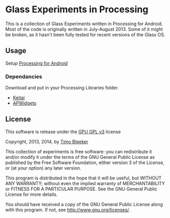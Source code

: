 # Glass Experiments in Processing

This is a collection of Glass Experiments written in Processing for Android.
Most of the code is originally written in July-August 2013. Some of it might be
broken, as it hasn't been fully tested for recent versions of the Glass OS.

## Usage

Setup [Processing for Android](http://wiki.processing.org/w/Android)

### Dependancies

Download and put in your Processing Libraries folder.

* [Keitai](https://code.google.com/p/ketai/)
* [APWidgets](https://code.google.com/p/apwidgets/)

## License

This software is release under the [GPU GPL v3](http://www.gnu.org/licenses/gpl.html) license

Copyright, 2013, 2014, by [Timo Bleeker](http://www.timobleeker.nl)

This collection of experiments is free software: you can redistribute it and/or modify
it under the terms of the GNU General Public License as published by
the Free Software Foundation, either version 3 of the License, or
(at your option) any later version.

This program is distributed in the hope that it will be useful,
but WITHOUT ANY WARRANTY; without even the implied warranty of
MERCHANTABILITY or FITNESS FOR A PARTICULAR PURPOSE.  See the
GNU General Public License for more details.

You should have received a copy of the GNU General Public License
along with this program.  If not, see <http://www.gnu.org/licenses/>.
